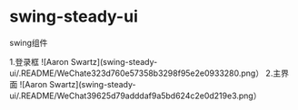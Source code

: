 # swing-steady-ui
swing组件

1.登录框
![Aaron Swartz](swing-steady-ui/.README/WeChate323d760e57358b3298f95e2e0933280.png）
2.主界面
![Aaron Swartz](swing-steady-ui/.README/WeChat39625d79adddaf9a5bd624c2e0d219e3.png）


